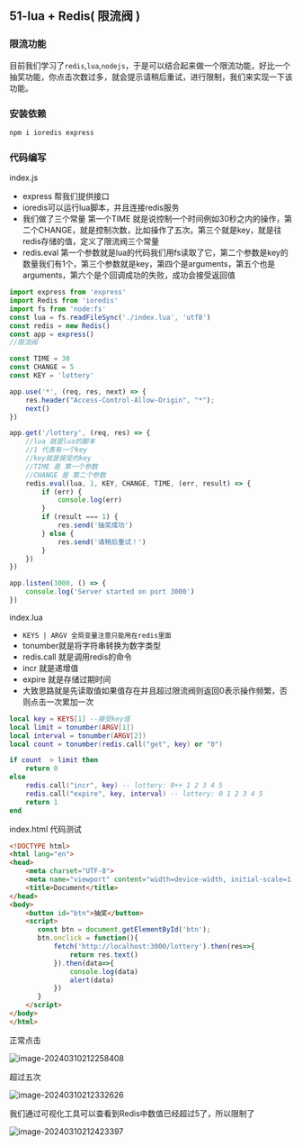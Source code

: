 ## 51-lua + Redis( 限流阀 )

### 限流功能

目前我们学习了`redis`,`lua`,`nodejs`，于是可以结合起来做一个限流功能，好比一个抽奖功能，你点击次数过多，就会提示请稍后重试，进行限制，我们来实现一下该功能。

### 安装依赖

```sh
npm i ioredis express
```

### 代码编写

index.js

- express 帮我们提供接口
- ioredis可以运行lua脚本，并且连接redis服务
- 我们做了三个常量 第一个TIME 就是说控制一个时间例如30秒之内的操作，第二个CHANGE，就是控制次数，比如操作了五次。第三个就是key，就是往redis存储的值，定义了限流阀三个常量
- redis.eval 第一个参数就是lua的代码我们用fs读取了它，第二个参数是key的数量我们有1个，第三个参数就是key，第四个是arguments，第五个也是arguments，第六个是个回调成功的失败，成功会接受返回值

```js
import express from 'express'
import Redis from 'ioredis'
import fs from 'node:fs'
const lua = fs.readFileSync('./index.lua', 'utf8')
const redis = new Redis()
const app = express()
//限流阀

const TIME = 30
const CHANGE = 5
const KEY = 'lottery'

app.use('*', (req, res, next) => {
    res.header("Access-Control-Allow-Origin", "*");
    next()
})

app.get('/lottery', (req, res) => {
    //lua 就是lua的脚本
    //1 代表有一个key
    //key就是接受的key
    //TIME 是 第一个参数
    //CHANGE 是 第二个参数
    redis.eval(lua, 1, KEY, CHANGE, TIME, (err, result) => {
        if (err) {
            console.log(err)
        }
        if (result === 1) {
            res.send('抽奖成功')
        } else {
            res.send('请稍后重试！')
        }
    })
})

app.listen(3000, () => {
    console.log('Server started on port 3000')
})
```

index.lua

- `KEYS | ARGV 全局变量注意只能用在redis里面`
- tonumber就是将字符串转换为数字类型
- redis.call 就是调用redis的命令
- incr 就是递增值
- expire 就是存储过期时间
- 大致思路就是先读取值如果值存在并且超过限流阀则返回0表示操作频繁，否则点击一次累加一次

```lua
local key = KEYS[1] --接受key值
local limit = tonumber(ARGV[1]) 
local interval = tonumber(ARGV[2])
local count = tonumber(redis.call("get", key) or "0")

if count  > limit then
    return 0
else
    redis.call("incr", key) -- lottery: 0++ 1 2 3 4 5
    redis.call("expire", key, interval) -- lottery: 0 1 2 3 4 5
    return 1
end
```

index.html 代码测试

```html
<!DOCTYPE html>
<html lang="en">
<head>
    <meta charset="UTF-8">
    <meta name="viewport" content="width=device-width, initial-scale=1.0">
    <title>Document</title>
</head>
<body>
    <button id="btn">抽奖</button>
    <script>
       const btn = document.getElementById('btn');
       btn.onclick = function(){
           fetch('http://localhost:3000/lottery').then(res=>{
               return res.text()
           }).then(data=>{
               console.log(data)
               alert(data)
           })
       }
    </script>
</body>
</html>
```

正常点击

![image-20240310212258408](https://chen-1320883525.cos.ap-chengdu.myqcloud.com/img/image-20240310212258408.png)

超过五次

![image-20240310212332626](https://chen-1320883525.cos.ap-chengdu.myqcloud.com/img/image-20240310212332626.png)

我们通过可视化工具可以查看到Redis中数值已经超过5了，所以限制了

![image-20240310212423397](https://chen-1320883525.cos.ap-chengdu.myqcloud.com/img/image-20240310212423397.png)